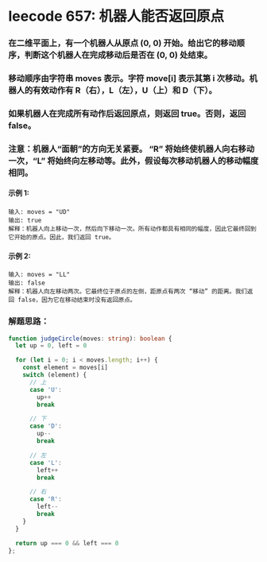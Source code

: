 # leecode 657: 机器人能否返回原点

### 在二维平面上，有一个机器人从原点 (0, 0) 开始。给出它的移动顺序，判断这个机器人在完成移动后是否在 (0, 0) 处结束。

### 移动顺序由字符串 moves 表示。字符 move[i] 表示其第 i 次移动。机器人的有效动作有 R（右），L（左），U（上）和 D（下）。

### 如果机器人在完成所有动作后返回原点，则返回 true。否则，返回 false。

### 注意：机器人“面朝”的方向无关紧要。 “R” 将始终使机器人向右移动一次，“L” 将始终向左移动等。此外，假设每次移动机器人的移动幅度相同。

#### 示例 1:
```
输入: moves = "UD"
输出: true
解释：机器人向上移动一次，然后向下移动一次。所有动作都具有相同的幅度，因此它最终回到它开始的原点。因此，我们返回 true。
```
#### 示例 2:
```
输入: moves = "LL"
输出: false
解释：机器人向左移动两次。它最终位于原点的左侧，距原点有两次 “移动” 的距离。我们返回 false，因为它在移动结束时没有返回原点。
```

### 解题思路：
```ts
function judgeCircle(moves: string): boolean {
  let up = 0, left = 0

  for (let i = 0; i < moves.length; i++) {
    const element = moves[i]
    switch (element) {
      // 上
      case 'U':
        up++
        break

      // 下
      case 'D':
        up--
        break

      // 左
      case 'L':
        left++
        break

      // 右
      case 'R':
        left--
        break
    }
  }

  return up === 0 && left === 0
};
```